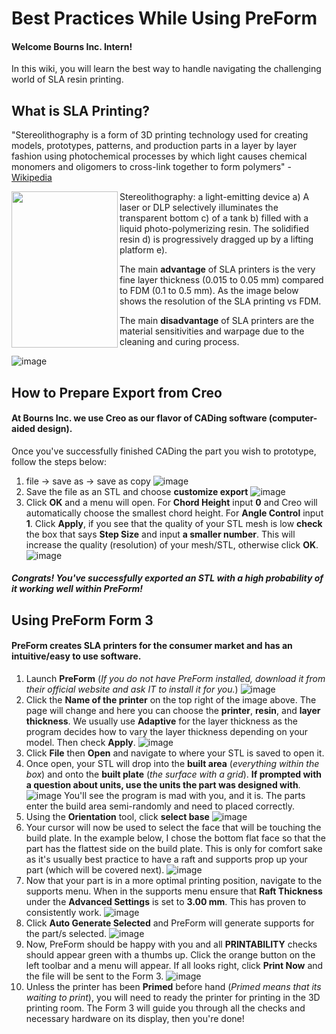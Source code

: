 # Best Practices While Using PreForm
#### Welcome Bourns Inc. Intern!
In this wiki, you will learn the best way to handle navigating the challenging world of SLA resin printing.

## What is SLA Printing?
"Stereolithography is a form of 3D printing technology used for creating models, prototypes, patterns, and production parts in a layer by layer fashion using photochemical processes by which light causes chemical monomers and oligomers to cross-link together to form polymers" - [Wikipedia](https://en.wikipedia.org/wiki/Stereolithography)

<img align="left" width="170" height="250" src="https://upload.wikimedia.org/wikipedia/commons/thumb/d/d6/Schematic_representation_of_Stereolithography.png/220px-Schematic_representation_of_Stereolithography.png">
  
Stereolithography: a light-emitting device a) A laser or DLP selectively illuminates the transparent bottom c) of a tank b) filled with a liquid photo-polymerizing resin. The solidified resin d) is progressively dragged up by a lifting platform e).

The main **advantage** of SLA printers is the very fine layer thickness (0.015 to 0.05 mm) compared to FDM (0.1 to 0.5 mm). As the image below shows the resolution of the SLA printing vs FDM. 

The main **disadvantage** of SLA printers are the material sensitivities and warpage due to the cleaning and curing process.

![image](https://manufactur3dmag.com/wp-content/uploads/2018/02/Above-3D-Printed-parts-made-in-FDM-SLA-SLS-technology-from-left-to-right-Image-Credit-Formlabs.jpg)

## How to Prepare Export from Creo
#### At Bourns Inc. we use Creo as our flavor of CADing software (computer-aided design).
Once you've successfully finished CADing the part you wish to prototype, follow the steps below:
1. file -> save as -> save as copy
![image](https://github.com/C-Chicas/Bourns-Wiki/blob/main/creo_1.png)
2. Save the file as an STL and choose **customize export**
![image](https://github.com/C-Chicas/Bourns-Wiki/blob/main/creo_2.png)
3. Click **OK** and a menu will open. For **Chord Height** input **0** and Creo will automatically choose the smallest chord height. For **Angle Control** input **1**. Click **Apply**, if you see that the quality of your STL mesh is low **check** the box that says **Step Size** and input **a smaller number**. This will increase the quality (resolution) of your mesh/STL, otherwise click **OK**.
![image](https://github.com/C-Chicas/Bourns-Wiki/blob/main/creo_4.png)

##### Congrats! You've successfully exported an STL with a high probability of it working well within PreForm!

## Using PreForm Form 3
#### PreForm creates SLA printers for the consumer market and has an intuitive/easy to use software.
1. Launch **PreForm** (_If you do not have PreForm installed, download it from their official website and ask IT to install it for you._)
![image](https://github.com/C-Chicas/Bourns-Wiki/blob/main/preform_1.png)
2. Click the **Name of the printer** on the top right of the image above. The page will change and here you can choose the **printer**, **resin**, and **layer thickness**. We usually use **Adaptive** for the layer thickness as the program decides how to vary the layer thickness depending on your model. Then check **Apply**.
![image](https://github.com/C-Chicas/Bourns-Wiki/blob/main/preform_7.png)
3. Click **File** then **Open** and navigate to where your STL is saved to open it.
4. Once open, your STL will drop into the **built area** (_everything within the box_) and onto the **built plate** (_the surface with a grid_). **If prompted with a question about units, use the units the part was designed with**.
![image](https://github.com/C-Chicas/Bourns-Wiki/blob/main/preform_2.png)
You'll see the program is mad with you, and it is. The parts enter the build area semi-randomly and need to placed correctly.
5. Using the **Orientation** tool, click **select base**
![image](https://github.com/C-Chicas/Bourns-Wiki/blob/main/preform_3.png)
6. Your cursor will now be used to select the face that will be touching the build plate. In the example below, I chose the bottom flat face so that the part has the flattest side on the build plate. This is only for comfort sake as it's usually best practice to have a raft and supports prop up your part (which will be covered next).
![image](https://github.com/C-Chicas/Bourns-Wiki/blob/main/preform_4.png)
7. Now that your part is in a more optimal printing position, navigate to the supports menu. When in the supports menu ensure that **Raft Thickness** under the **Advanced Settings** is set to **3.00 mm**. This has proven to consistently work.
![image](https://github.com/C-Chicas/Bourns-Wiki/blob/main/preform_5.png)
8. Click **Auto Generate Selected** and PreForm will generate supports for the part/s selected.
![image](https://github.com/C-Chicas/Bourns-Wiki/blob/main/preform_6.png)
9. Now, PreForm should be happy with you and all **PRINTABILITY** checks should appear green with a thumbs up. Click the orange button on the left toolbar and a menu will appear. If all looks right, click **Print Now** and the file will be sent to the Form 3.
![image](https://github.com/C-Chicas/Bourns-Wiki/blob/main/preform_8.png)
10. Unless the printer has been **Primed** before hand (_Primed means that its waiting to print_), you will need to ready the printer for printing in the 3D printing room. The Form 3 will guide you through all the checks and necessary hardware on its display, then you're done!
